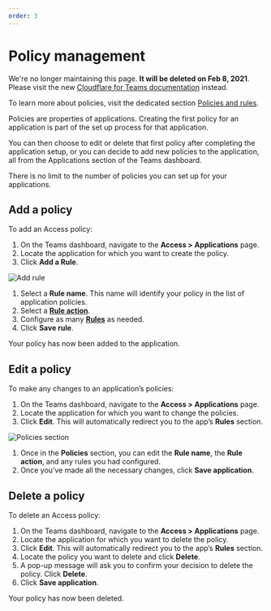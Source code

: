 ```yaml
---
order: 3
---
```


# Policy management

<Aside type='warning' header='⚠️ THIS PAGE IS OUTDATED'>

We're no longer maintaining this page. **It will be deleted on Feb 8, 2021**. Please visit the new [Cloudflare for Teams documentation](https://secret.wiki/cloudflare-one/teams-docs-changes) instead.

</Aside>

<Aside>

To learn more about policies, visit the dedicated section [Policies and rules](/policies-and-rules).
</Aside>

Policies are properties of applications. Creating the first policy for an application is part of the set up process for that application.

You can then choose to edit or delete that first policy after completing the application setup, or you can decide to add new policies to the application, all from the Applications section of the Teams dashboard.

There is no limit to the number of policies you can set up for your applications.

## Add a policy

To add an Access policy:

1. On the Teams dashboard, navigate to the **Access > Applications** page.
1. Locate the application for which you want to create the policy.
1. Click **Add a Rule**.

 ![Add rule](../static/summary/add-rule.png)

1. Select a **Rule name**. This name will identify your policy in the list of application policies.
1. Select a **[Rule action](/policies-and-rules#actions)**. 
1. Configure as many **[Rules](/policies-and-rules#rules)** as needed.
1. Click **Save rule**.

Your policy has now been added to the application.

## Edit a policy

To make any changes to an application’s policies:

1. On the Teams dashboard, navigate to the **Access > Applications** page.
1. Locate the application for which you want to change the policies.
1. Click **Edit**. This will automatically redirect you to the app’s **Rules** section.

![Policies section](../static/summary/policies-section.png)

1. Once in the **Policies** section, you can edit the **Rule name**, the **Rule action**, and any rules you had configured.
1. Once you’ve made all the necessary changes, click **Save application**.

## Delete a policy

To delete an Access policy:

1. On the Teams dashboard, navigate to the **Access > Applications** page.
1. Locate the application for which you want to delete the policy.
1. Click **Edit**. This will automatically redirect you to the app’s **Rules** section.
1. Locate the policy you want to delete and click **Delete**.
1. A pop-up message will ask you to confirm your decision to delete the policy. Click **Delete**.
1. Click **Save application**.

Your policy has now been deleted.

 

<!--

<Aside>

If you configure one policy for an application, and then decide to delete that one policy, Access will block everyone from reaching that application, by default. When clicking Delete on the only policy you have configured for an application, you will be asked to confirm that you wish to save the application without policies.
</Aside> -->
